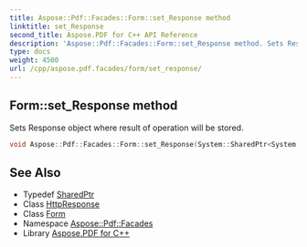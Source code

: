 ```yaml
---
title: Aspose::Pdf::Facades::Form::set_Response method
linktitle: set_Response
second_title: Aspose.PDF for C++ API Reference
description: 'Aspose::Pdf::Facades::Form::set_Response method. Sets Response object where result of operation will be stored in C++.'
type: docs
weight: 4500
url: /cpp/aspose.pdf.facades/form/set_response/
---
```

## Form::set_Response method


Sets Response object where result of operation will be stored.

```cpp
void Aspose::Pdf::Facades::Form::set_Response(System::SharedPtr<System::Web::HttpResponse> value)
```

## See Also

* Typedef [SharedPtr](../../../system/sharedptr/)
* Class [HttpResponse](../../../system.web/httpresponse/)
* Class [Form](../)
* Namespace [Aspose::Pdf::Facades](../../)
* Library [Aspose.PDF for C++](../../../)
